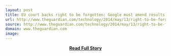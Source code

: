```yaml
---
layout: post
title: EU court backs right to be forgotten: Google must amend results on request | Technology | theguardian com
url: http://www.theguardian.com/technology/2014/may/13/right-to-be-forgotten-eu-court-google-search-results
source: http://www.theguardian.com/technology/2014/may/13/right-to-be-forgotten-eu-court-google-search-results
domain: www.theguardian.com
image: 
---
```


<p></p>
<center><p><a href="http://www.theguardian.com/technology/2014/may/13/right-to-be-forgotten-eu-court-google-search-results" style='padding:25px; font-sze:18px; font-weight: bold;'>Read Full Story</a></p></center>
